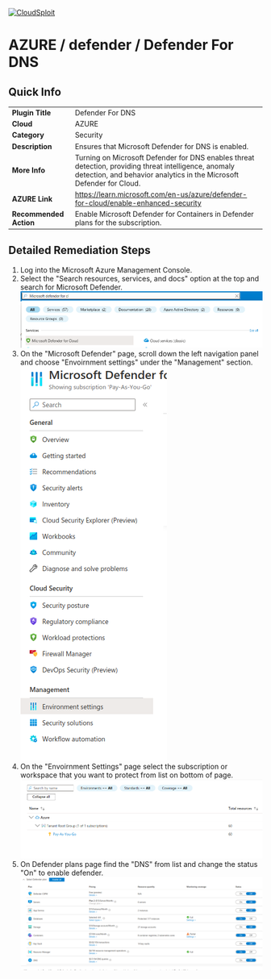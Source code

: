 [![CloudSploit](https://cloudsploit.com/img/logo-new-big-text-100.png "CloudSploit")](https://cloudsploit.com)

# AZURE / defender / Defender For DNS

## Quick Info

| | |
|-|-|
| **Plugin Title** | Defender For DNS |
| **Cloud** | AZURE |
| **Category** | Security |
| **Description** | Ensures that Microsoft Defender for DNS is enabled. |
| **More Info** | Turning on Microsoft Defender for DNS enables threat detection, providing threat intelligence, anomaly detection, and behavior analytics in the Microsoft Defender for Cloud. |
| **AZURE Link** | https://learn.microsoft.com/en-us/azure/defender-for-cloud/enable-enhanced-security |
| **Recommended Action** | Enable Microsoft Defender for Containers in Defender plans for the subscription. |

## Detailed Remediation Steps
1. Log into the Microsoft Azure Management Console.
2. Select the "Search resources, services, and docs" option at the top and search for Microsoft Defender. </br> <img src="/resources/azure/defender/enable-defender-for-dns/step2.png"/>
3. On the "Microsoft Defender" page, scroll down the left navigation panel and choose "Envoirnment settings" under the "Management" section.</br> <img src="/resources/azure/defender/enable-defender-for-dns/step3.png"/>
4. On the "Envoirnment Settings" page select the subscription or workspace that you want to protect from list on bottom of page.</br> <img src="/resources/azure/defender/enable-defender-for-dns/step4.png"/>
5. On Defender plans page find the "DNS" from list and change the status "On" to enable defender.</br> <img src="/resources/azure/defender/enable-defender-for-dns/step5.png"/>

